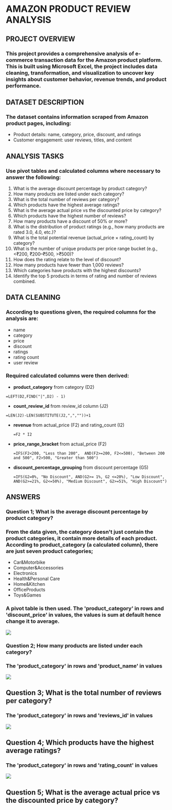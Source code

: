 # **AMAZON PRODUCT REVIEW ANALYSIS**

## PROJECT OVERVIEW
### This project provides a comprehensive analysis of e-commerce transaction data for the Amazon product platform. This is built using Microsoft Excel, the project includes data cleaning, transformation, and visualization to uncover key insights about customer behavior, revenue trends, and product performance.

## DATASET DESCRIPTION 
### The dataset contains information scraped from Amazon product pages, including:
- Product details: name, category, price, discount, and ratings 
- Customer engagement: user reviews, titles, and content 

 ## ANALYSIS TASKS
### Use pivot tables and calculated columns where necessary to answer the following: 
1. What is the average discount percentage by product category? 
2. How many products are listed under each category? 
3. What is the total number of reviews per category?  
4. Which products have the highest average ratings? 
5. What is the average actual price vs the discounted price by category? 
6. Which products have the highest number of reviews? 
7. How many products have a discount of 50% or more? 
8. What is the distribution of product ratings (e.g., how many products are rated 3.0, 
4.0, etc.)? 
9. What is the total potential revenue (actual_price × rating_count) by category? 
10. What is the number of unique products per price range bucket (e.g., <₹200, 
₹200–₹500, >₹500)? 
11. How does the rating relate to the level of discount? 
12. How many products have fewer than 1,000 reviews? 
13. Which categories have products with the highest discounts? 
14. Identify the top 5 products in terms of rating and number of reviews combined.
    
## DATA CLEANING
 ### According to questions given, the required columns for the analysis are:
 - name
 - category
 - price
 - discount
 - ratings
 - rating count
 - user review
### Required calculated columns were then derived:
 - **product_category** from category (D2)
 ```
=LEFT(D2,FIND("|",D2) - 1)
```
 - **count_review_id** from review_id column (J2)
```
=LEN(J2)-LEN(SUBSTITUTE(J2,",",""))+1
```
 - **revenue** from actual_price (F2) and rating_count (I2)
   ```
   =F2 * I2
   ```
 - **price_range_bracket** from actual_price (F2)
   ```
   =IFS(F2<200, "Less than 200",  AND(F2>=200, F2<=500), "Between 200 and 500", F2>500, "Greater than 500")
   ```
 - **discount_percentage_grouping** from discount percentage (G5)
   ```
   =IFS(G2=0%, "No Discount", AND(G2>= 1%, G2 <=20%), "Low Discount", AND(G2>=21%, G2<=50%), "Medium Discount", G2>=51%, "High Discount")
   ```
   
 ## ANSWERS
 ### Question 1; What is the average discount percentage by product category?
 ### From the data given, the category doesn't just contain the product categories, it contain more details of each product. According to product_category (a calculated column), there are just seven product categories; 
 - Car&Motorbike
 - Computer&Accessories
 - Electronics
 - Health&Personal Care
 - Home&Kitchen
 - OfficeProducts
 - Toys&Games
### A pivot table is then used. The 'product_category' in rows and 'discount_price' in values, the values is sum at default hence change it to average. 
![](https://github.com/Vector-of-Gad/DSA-E-COMMERCE-ANALYSIS-PROJECT-/blob/main/Screenshot%202025-06-28%20175645.png?raw=true)

 ### Question 2; How many products are listed under each category?
###  The 'product_category' in rows and 'product_name' in values
![](https://github.com/Vector-of-Gad/DSA-E-COMMERCE-ANALYSIS-PROJECT-/blob/main/Screenshot%202025-06-23%20113750.png)

## Question 3; What is the total number of reviews per category?
###  The 'product_category' in rows and 'reviews_id' in values
![](https://github.com/Vector-of-Gad/DSA-E-COMMERCE-ANALYSIS-PROJECT-/blob/main/Screenshot%202025-06-23%20114828.png)

## Question 4; Which products have the highest average ratings? 
###  The 'product_category' in rows and 'rating_count' in values
![](https://github.com/Vector-of-Gad/DSA-E-COMMERCE-ANALYSIS-PROJECT-/blob/main/Screenshot%202025-06-23%20125409.png)

## Question 5;  What is the average actual price vs the discounted price by category?
